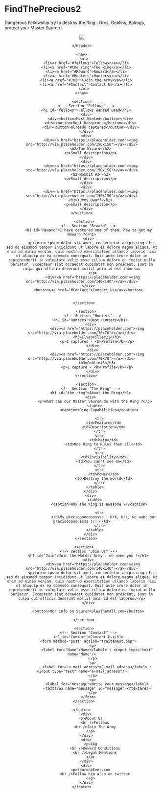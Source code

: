 # FindThePrecious2
Dangerous Fellowship try to destroy the Ring : Orcs, Goblins, Balrogs, protect your Master Sauron !

<!DOCTYPE html>
<html>
  <head>
    <meta charset="utf-8" />
    <title>Find The Precious</title>
  </head>
  
  <body>
    <header>
        <div><a href="https://placeholder.com"><img src="http://via.placeholder.com/150x50"></a></div>
      
    </header>
    
    <nav>
      <ul>
        <li><a href="#fellows">Fellows</a></li>
        <li><a href="#the_ring">The Ring</a></li>
        <li><a href="#Reward">Reward</a></li>
        <li><a href="#Hunters">Hunters</a></li>
        <li><a href="#Join">Join the Army</a></li>
        <li><a href="#Contact">Contact Us</a></li>
      </ul>
    </nav>
    
    <section>
        <!-- Section "Fellows" -->
        <h1 id="fellows">Fellows wanted Dead</h1>
        <div>
            <div><button>Most Wanted</button></div>
            <div><button>Most Dangerous</button></div>
            <div><button>Already captured</button></div>
        </div>
        <div>
            <div><a href="https://placeholder.com"><img src="http://via.placeholder.com/150x150"></a></div>
            <h2>The Wizard</h2>
            <p>Small description</p>
        </div>
        <div>
            <div><a href="https://placeholder.com"><img src="http://via.placeholder.com/150x150"></a></div>
            <h2>Hobbit #3</h2>
            <p>Small description</p>
        </div>
        <div>
            <div><a href="https://placeholder.com"><img src="http://via.placeholder.com/150x150"></a></div>
            <h2>Yummy Dwarf</h2>
            <p>Small description</p>
        </div>
    </section>
    
      <section>
          <!-- Section "Reward" -->
          <h1 id="Reward">I have captured one of them, how to get my Reward ?</h1>
          <div>
              <p>Lorem ipsum dolor sit amet, consectetur adipiscing elit, sed do eiusmod tempor incididunt ut labore et dolore magna aliqua. Ut enim ad minim veniam, quis nostrud exercitation ullamco laboris nisi ut aliquip ex ea commodo consequat. Duis aute irure dolor in reprehenderit in voluptate velit esse cillum dolore eu fugiat nulla pariatur. Excepteur sint occaecat cupidatat non proident, sunt in culpa qui officia deserunt mollit anim id est laborum.
              </p>
              <div><a href="https://placeholder.com"><img src="http://via.placeholder.com/140x140"></a></div>
          </div>
          <button><a href="#Contact">Contact Us</a></button>
          
          
      </section>
          
        <section>
              <!-- Section "Hunters" -->
            <h1 id="Hunters">Best Hunters</h1>
            <div>
                  <div><a href="https://placeholder.com"><img src="http://via.placeholder.com/70x70"></a></div>
                  <h3>ElvesKiller22</h3>
                  <p>2 captures - <b>Profile</b></p>
              </div>
              <div>
                  <div><a href="https://placeholder.com"><img src="http://via.placeholder.com/70x70"></a></div>
                  <h3>Goblin45</h3>
                  <p>1 capture - <b>Profile</b></p>
              </div>
        </section>
      
        <section>
            <!-- Section "The Ring" -->
            <h1 id="the_ring">About the Ring</h1>
            <div>
                <p>What can our Master Sauron do with the Ring ?</p>
                <table>
                    <caption>Ring Capabilities</caption>
                    
                    <tr>
                        <td>Feature</td>
                        <td>Description</td>
                    </tr>
                    <tr>
                        <td>Main</td>
                        <td>One Ring to Rules them all</td>
                    </tr>
                    <tr>
                        <td>Invisibility</td>
                        <td>You can't see me</td>
                    </tr>
                    <tr>
                        <td>Power</td>
                        <td>Destroy the world</td>
                    </tr>
                </table>
            </div>
            <div>
                <table>
                    <caption>Why the Ring is awesome ?</caption>
                    
                    <tr>
                        <td>My precioooooooussss ! Hrk, Hrk, we want our preciooooooussss !!!!</td>
                    </tr>
                </table>
            </div>
        </section>
      
      <section>
          <!-- section "Join Us" -->
          <h1 id="Join">Join the Mordor Army : we need you !</h1>
          <div>
              <div><a href="https://placeholder.com"><img src="http://via.placeholder.com/140x140"></a></div>
              <p>Lorem ipsum dolor sit amet, consectetur adipiscing elit, sed do eiusmod tempor incididunt ut labore et dolore magna aliqua. Ut enim ad minim veniam, quis nostrud exercitation ullamco laboris nisi ut aliquip ex ea commodo consequat. Duis aute irure dolor in reprehenderit in voluptate velit esse cillum dolore eu fugiat nulla pariatur. Excepteur sint occaecat cupidatat non proident, sunt in culpa qui officia deserunt mollit anim id est laborum.</p>
          </div>
          
          <button>Mor info on SauronRulesThemAll.com</button>
      
      </section>
      
      <section>
          <!-- Section "Contact" -->
          <h1 id="Contact">Contact Us</h1>
          <form method="post" action="traitement.php">
              <p>
                  <label for="Name">Name</label> : <input type="text" name="Name"/>
              </p>
              <p>
                  <label for="e-mail_adress">E-mail adress</label> : <input type="text" name="e-mail_adress"/>
              </p>
              <p>
                  <label for="message">Write your message</label>
                  <textarea name="message" id="message"></textarea>
              </p>
          </form>
      </section>
      
    <footer>
        <div>
            <p>About Us
                <br />Fellows
                <br />Join The Army
            </p>
        </div>
        <div>
            <p>FAQ
                <br />Reward Conditions
                <br />Legal Mentions
            </p>
        </div>
        <div>
            <p>Sauron4Ever.com
                <br />Follow him also on twitter
            </p>
        </div>
    </footer>
  </body>
</html>
